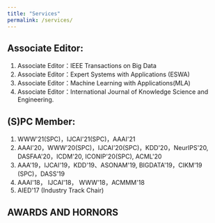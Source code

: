```yaml
---
title: "Services"
permalink: /services/
---
```


## Associate Editor:
1.	Associate  Editor：IEEE Transactions on Big Data
2.	Associate  Editor：Expert Systems with Applications (ESWA)
3.	Associate  Editor：Machine Learning with Applications(MLA)
4.	Associate  Editor：International Journal of Knowledge Science and Engineering.


## (S)PC Member:

1.	WWW'21(SPC)，IJCAI'21(SPC)，AAAI'21
2.	AAAI'20，WWW'20(SPC)，IJCAI'20(SPC)，KDD'20，NeurIPS'20, DASFAA'20，ICDM'20, ICONIP'20(SPC), ACML'20
3.	AAA'19，IJCAI'19，KDD'19、ASONAM'19, BIGDATA'19，CIKM'19 (SPC)，DASS'19
4.	AAAI'18， IJCAI'18， WWW'18，ACMMM'18
5.	AIED'17 (Industry Track Chair)

## AWARDS AND HORNORS
